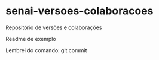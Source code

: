 ﻿# senai-versoes-colaboracoes
Repositório de versões e colaborações


Readme de exemplo


Lembrei do comando: git commit